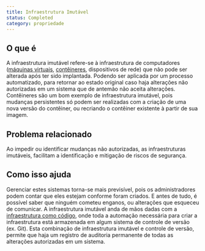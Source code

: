 ```yaml
---
title: Infraestrutura Imutável
status: Completed
category: propriedade
---
```


## O que é

A infraestrutura imutável refere-se à infraestrutura de computadores ([máquinas virtuais](/virtual_machine/), [contêineres](/container/), dispositivos de rede) que não pode ser alterada após ter sido implantada. Podendo ser aplicada por um processo automatizado, para retornar ao estado original caso haja alterações não autorizadas em um sistema que de antemão não aceita alterações. Contêineres são um bom exemplo de infraestrutura imutável, pois mudanças persistentes só podem ser realizadas com a criação de uma nova versão do contêiner, ou recriando o contêiner existente à partir de sua imagem.

## Problema relacionado

Ao impedir ou identificar mudanças não autorizadas, as infraestruturas imutáveis, facilitam a identificação e mitigação de riscos de segurança. 

## Como isso ajuda

Gerenciar estes sistemas torna-se mais previsível, pois os administradores podem contar que eles estejam conforme foram criados. E antes de tudo, é possível saber que ninguém cometeu enganos, ou alterações que esqueceu de comunicar. A infraestrutura imutável anda de mãos dadas com a [infraestrutura como código](/infrastructure_as_code/), onde toda a automação necessária para criar a infraestrutura está armazenada em algum sistema de controle de versão (ex. Git). Esta combinação de infraestrutura imutável e controle de versão, permite que haja um registro de auditoria permanente de todas as alterações autorizadas em um sistema.